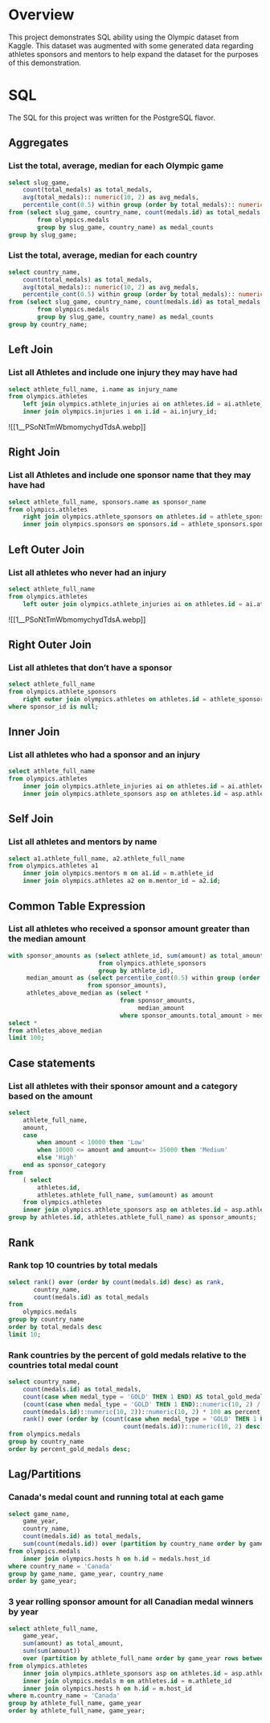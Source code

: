 
# Overview

This project demonstrates SQL ability using the Olympic dataset from Kaggle. This dataset was augmented with some generated data regarding athletes sponsors and mentors to help expand the dataset for the purposes of this demonstration.

# SQL

The SQL for this project was written for the PostgreSQL flavor.
## Aggregates
### List the total, average, median for each Olympic game



```sql
select slug_game,  
	count(total_medals) as total_medals,  
	avg(total_medals):: numeric(10, 2) as avg_medals,  
	percentile_cont(0.5) within group (order by total_medals):: numeric(10, 2) as median_medals  
from (select slug_game, country_name, count(medals.id) as total_medals  
		from olympics.medals  
		group by slug_game, country_name) as medal_counts  
group by slug_game;
```

### List the total, average, median for each country
```sql
select country_name,  
	count(total_medals) as total_medals,  
	avg(total_medals):: numeric(10, 2) as avg_medals,  
	percentile_cont(0.5) within group (order by total_medals):: numeric(10, 2) as median_medals  
from (select slug_game, country_name, count(medals.id) as total_medals  
		from olympics.medals  
		group by slug_game, country_name) as medal_counts  
group by country_name;
```


## Left Join
### List all Athletes and include one injury they may have had
```sql
select athlete_full_name, i.name as injury_name  
from olympics.athletes  
	left join olympics.athlete_injuries ai on athletes.id = ai.athlete_id  
	inner join olympics.injuries i on i.id = ai.injury_id;
```
![[1__PSoNtTmWbmomychydTdsA.webp]]
## Right Join
### List all Athletes and include one sponsor name that they may have had

```sql
select athlete_full_name, sponsors.name as sponsor_name  
from olympics.athletes  
	right join olympics.athlete_sponsors on athletes.id = athlete_sponsors.athlete_id  
	inner join olympics.sponsors on sponsors.id = athlete_sponsors.sponsor_id;
```

## Left Outer Join
### List all athletes who never had an injury

```sql
select athlete_full_name  
from olympics.athletes  
	left outer join olympics.athlete_injuries ai on athletes.id = ai.athlete_id;
```
![[1__PSoNtTmWbmomychydTdsA.webp]]
## Right Outer Join

### List all athletes that don’t have a sponsor

```sql
select athlete_full_name  
from olympics.athlete_sponsors  
	right outer join olympics.athletes on athletes.id = athlete_sponsors.athlete_id  
where sponsor_id is null;
```
## Inner Join
### List all athletes who had a sponsor and an injury  
```sql
select athlete_full_name  
from olympics.athletes  
	inner join olympics.athlete_injuries ai on athletes.id = ai.athlete_id  
	inner join olympics.athlete_sponsors asp on athletes.id = asp.athlete_id;
```

## Self Join
### List all athletes and mentors by name
```sql
select a1.athlete_full_name, a2.athlete_full_name  
from olympics.athletes a1  
	inner join olympics.mentors m on a1.id = m.athlete_id  
	inner join olympics.athletes a2 on m.mentor_id = a2.id;
```

## Common Table Expression

### List all athletes who received a sponsor amount greater than the median amount
```sql
with sponsor_amounts as (select athlete_id, sum(amount) as total_amount  
						 from olympics.athlete_sponsors  
						 group by athlete_id),  
	 median_amount as (select percentile_cont(0.5) within group (order by total_amount) as median_amount  
					  from sponsor_amounts),  
	 athletes_above_median as (select *  
							   from sponsor_amounts,  
								    median_amount  
							   where sponsor_amounts.total_amount > median_amount.median_amount)  
select *  
from athletes_above_median  
limit 100;
```


## Case statements
### List all athletes with their sponsor amount and a category based on the amount  
```sql
select 
	athlete_full_name,
	amount,  
	case  
		when amount < 10000 then 'Low'  
		when 10000 <= amount and amount<= 35000 then 'Medium'  
		else 'High'  
	end as sponsor_category  
from  
	( select
		athletes.id,
		athletes.athlete_full_name, sum(amount) as amount  
	from olympics.athletes  
	inner join olympics.athlete_sponsors asp on athletes.id = asp.athlete_id  
group by athletes.id, athletes.athlete_full_name) as sponsor_amounts;
```

## Rank
### Rank top 10 countries by total medals

```sql
select rank() over (order by count(medals.id) desc) as rank,
	   country_name,
	   count(medals.id) as total_medals  
from 
	olympics.medals  
group by country_name  
order by total_medals desc  
limit 10;
```

### Rank countries by the percent of gold medals relative to the countries total medal count

```sql
select country_name,  
	count(medals.id) as total_medals,  
	count(case when medal_type = 'GOLD' THEN 1 END) AS total_gold_medals,  
	(count(case when medal_type = 'GOLD' THEN 1 END)::numeric(10, 2) /  
	count(medals.id)::numeric(10, 2))::numeric(10, 2) * 100 as percent_gold_medals,  
	rank() over (order by (count(case when medal_type = 'GOLD' THEN 1 END) /  
								count(medals.id))::numeric(10, 2) desc) as rank  
from olympics.medals  
group by country_name  
order by percent_gold_medals desc;
```
## Lag/Partitions
### Canada's medal count and running total at each game

```sql
select game_name,  
	game_year,  
	country_name,  
	count(medals.id) as total_medals,  
	sum(count(medals.id)) over (partition by country_name order by game_year) as running_total  
from olympics.medals  
	inner join olympics.hosts h on h.id = medals.host_id  
where country_name = 'Canada'  
group by game_name, game_year, country_name  
order by game_year;
```

### 3 year rolling sponsor amount for all Canadian medal winners by year 

```sql
select athlete_full_name,  
	game_year,  
	sum(amount) as total_amount,  
	sum(sum(amount))  
	over (partition by athlete_full_name order by game_year rows between 2 preceding and current row) as rolling_total  
from olympics.athletes  
	inner join olympics.athlete_sponsors asp on athletes.id = asp.athlete_id  
	inner join olympics.medals m on athletes.id = m.athlete_id  
	inner join olympics.hosts h on h.id = m.host_id  
where m.country_name = 'Canada'  
group by athlete_full_name, game_year  
order by athlete_full_name, game_year;
```
